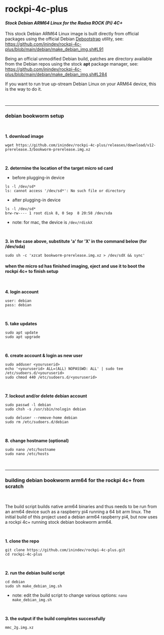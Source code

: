 # rockpi-4c-plus
#### *Stock Debian ARM64 Linux for the Radxa ROCK (Pi) 4C+*

This stock Debian ARM64 Linux image is built directly from official packages using the official Debian [Debootstrap](https://wiki.debian.org/Debootstrap) utility, see: https://github.com/inindev/rockpi-4c-plus/blob/main/debian/make_debian_img.sh#L91

Being an official unmodified Debian build, patches are directory available from the Debian repos using the stock **apt** package manager, see: https://github.com/inindev/rockpi-4c-plus/blob/main/debian/make_debian_img.sh#L284

If you want to run true up-stream Debian Linux on your ARM64 device, this is the way to do it.

<br/>

---
### debian bookworm setup

<br/>

**1. download image**
```
wget https://github.com/inindev/rockpi-4c-plus/releases/download/v12-prerelease.3/bookworm-prerelease.img.xz
```

<br/>

**2. determine the location of the target micro sd card**

 * before plugging-in device
```
ls -l /dev/sd*
ls: cannot access '/dev/sd*': No such file or directory
```

 * after plugging-in device
```
ls -l /dev/sd*
brw-rw---- 1 root disk 8, 0 Sep  8 20:58 /dev/sda
```
* note: for mac, the device is ```/dev/rdiskX```

<br/>

**3. in the case above, substitute 'a' for 'X' in the command below (for /dev/sda)**
```
sudo sh -c 'xzcat bookworm-prerelease.img.xz > /dev/sdX && sync'
```

#### when the micro sd has finished imaging, eject and use it to boot the rockpi 4c+ to finish setup

<br/>

**4. login account**
```
user: debian
pass: debian
```

<br/>

**5. take updates**
```
sudo apt update
sudo apt upgrade
```

<br/>

**6. create account & login as new user**
```
sudo adduser <youruserid>
echo '<youruserid> ALL=(ALL) NOPASSWD: ALL' | sudo tee /etc/sudoers.d/<youruserid>
sudo chmod 440 /etc/sudoers.d/<youruserid>
```

<br/>

**7. lockout and/or delete debian account**
```
sudo passwd -l debian
sudo chsh -s /usr/sbin/nologin debian
```

```
sudo deluser --remove-home debian
sudo rm /etc/sudoers.d/debian
```

<br/>

**8. change hostname (optional)**
```
sudo nano /etc/hostname
sudo nano /etc/hosts
```

<br/>


---
### building debian bookworm arm64 for the rockpi 4c+ from scratch

<br/>

The build script builds native arm64 binaries and thus needs to be run from an arm64 device such as a raspberry pi4 running 
a 64 bit arm linux. The initial build of this project used a debian arm64 raspberry pi4, but now uses a rockpi 4c+ running 
stock debian bookworm arm64.

<br/>

**1. clone the repo**
```
git clone https://github.com/inindev/rockpi-4c-plus.git
cd rockpi-4c-plus
```

<br/>

**2. run the debian build script**
```
cd debian
sudo sh make_debian_img.sh
```
* note: edit the build script to change various options: ```nano make_debian_img.sh```

<br/>

**3. the output if the build completes successfully**
```
mmc_2g.img.xz
```

<br/>
